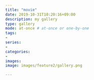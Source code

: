 ```yaml
---
title: "movie"
date: 2019-10-31T10:20:16+09:00
description: my gallery
type: gallery
mode: at-once # at-once or one-by-one
tags:
-
series:
-
categories:
-
images:
image: images/feature2/gallery.png

---
```


